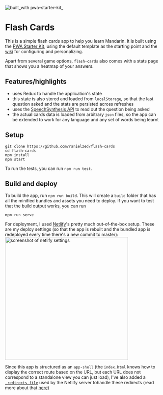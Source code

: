 ![built_with pwa–starter–kit_](https://img.shields.io/badge/built_with-pwa–starter–kit_-blue.svg)

# Flash Cards
This is a simple flash cards app to help you learn Mandarin. It is built using the [PWA Starter Kit](https://github.com/PolymerLabs/pwa-starter-kit), using the default template as the starting point and the [wiki](https://github.com/PolymerLabs/pwa-starter-kit/wiki) for configuring and personalizing.

Apart from several game options, `flash-cards` also comes with a stats page that shows you a heatmap of your answers.


## Features/highlights
- uses Redux to handle the application's state
- this state is also stored and loaded from `localStorage`, so that the last question asked and the stats are persisted across refreshes
- uses the [SpeechSynthesis API](https://developer.mozilla.org/en-US/docs/Web/API/SpeechSynthesis) to read out the question being asked
- the actual cards data is loaded from arbitrary `json` files, so the app can be extended to work for any language and any set of words being learnt

## Setup

```
git clone https://github.com/ranielzed/flash-cards
cd flash-cards
npm install
npm start
```

To run the tests, you can run `npm run test`.

## Build and deploy

To build the app, run `npm run build`. This will create a `build` folder that has all the minified 
bundles and assets you need to deploy. If you want to test that the build output works, you can run

```
npm run serve
```

For deployment, I used [Netlify](https://www.netlify.com/)'s 
pretty much out-of-the-box setup. These are my deploy settings (so that the app is rebuilt and
the bundled app is redeployed every time there's a new commit to master):
<img width="400" alt="screenshot of netlify settings" src="https://user-images.githubusercontent.com/1369170/39498608-eb2abe78-4d5d-11e8-9cca-40f75aa9d754.png">

Since this app is structured as an `app-shell` (the `index.html` knows how to display the correct route based on the URL, but each URL does not correspond to a standalone view you can just load), I've also added a [`_redirects file`](https://github.com/notwaldorf/flash-cards/blob/master/_redirects) used by the Netlify server tohandle these redirects (read more about that [here](https://www.netlify.com/docs/redirects/#history-pushstate-and-single-page-apps))

